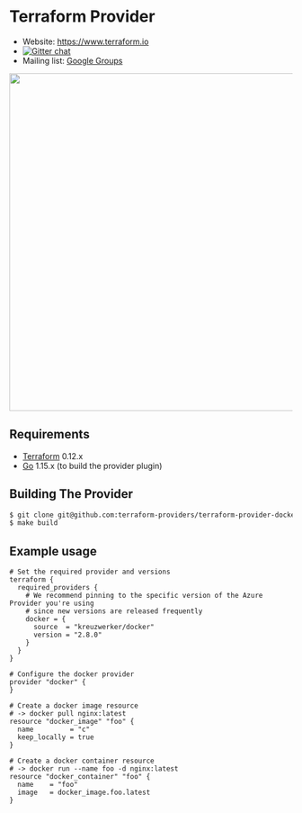 # Terraform Provider

- Website: https://www.terraform.io
- [![Gitter chat](https://badges.gitter.im/hashicorp-terraform/Lobby.png)](https://gitter.im/hashicorp-terraform/Lobby)
- Mailing list: [Google Groups](http://groups.google.com/group/terraform-tool)

<img src="https://cdn.rawgit.com/hashicorp/terraform-website/master/content/source/assets/images/logo-hashicorp.svg" width="600px">

## Requirements
-	[Terraform](https://www.terraform.io/downloads.html) 0.12.x
-	[Go](https://golang.org/doc/install) 1.15.x (to build the provider plugin)

## Building The Provider

```sh
$ git clone git@github.com:terraform-providers/terraform-provider-docker
$ make build
```

## Example usage
```hcl
# Set the required provider and versions
terraform {
  required_providers {
    # We recommend pinning to the specific version of the Azure Provider you're using
    # since new versions are released frequently
    docker = {
      source  = "kreuzwerker/docker"
      version = "2.8.0"
    }
  }
}

# Configure the docker provider
provider "docker" {
}

# Create a docker image resource
# -> docker pull nginx:latest
resource "docker_image" "foo" {
  name         = "c"
  keep_locally = true
}

# Create a docker container resource
# -> docker run --name foo -d nginx:latest
resource "docker_container" "foo" {
  name    = "foo"
  image   = docker_image.foo.latest
}
```